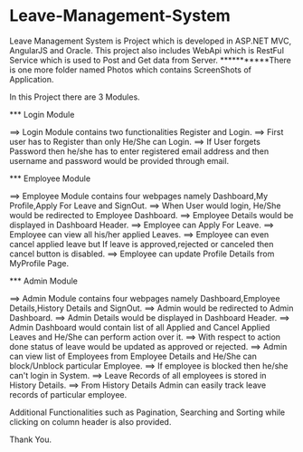 # Leave-Management-System

Leave Management System is Project which is developed in ASP.NET MVC, AngularJS and Oracle.
This project also includes WebApi which is RestFul Service which is used to Post and Get data from Server.
***********There is one more folder named Photos which contains ScreenShots of Application.

In this Project there are 3 Modules.

*** Login Module
    
   ==> Login Module contains two functionalities Register and Login.
   ==> First user has to Register than only He/She can Login.
   ==> If User forgets Password then he/she has to enter registered email address and then username and password would be provided through email.
    
*** Employee Module

  ==> Employee Module contains four webpages namely Dashboard,My Profile,Apply For Leave and SignOut.
  ==> When User would login, He/She would be redirected to Employee Dashboard.
  ==> Employee Details would be displayed in Dashboard Header.
  ==> Employee can Apply For Leave.
  ==> Employee can view all his/her applied Leaves.
  ==> Employee can even cancel applied leave but If leave is approved,rejected or canceled then cancel button is disabled.
  ==> Employee can update Profile Details from MyProfile Page.

*** Admin Module

  ==> Admin Module contains four webpages namely Dashboard,Employee Details,History Details and SignOut.
  ==> Admin would be redirected to Admin Dashboard.
  ==> Admin Details would be displayed in Dashboard Header.
  ==> Admin Dashboard would contain list of all Applied and Cancel Applied Leaves and He/She can perform action over it.
  ==> With respect to action done status of leave would be updated as approved or rejected.
  ==> Admin can view list of Employees from Employee Details and He/She can block/Unblock particular Employee.
  ==> If employee is blocked then he/she can't login in System.
  ==> Leave Records of all employees is stored in History Details.
  ==> From History Details Admin can easily track leave records of particular employee.
  
Additional Functionalities such as Pagination, Searching and Sorting while clicking on column header is also provided.

Thank You.
